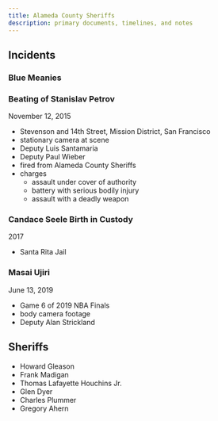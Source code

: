 ```yaml
---
title: Alameda County Sheriffs
description: primary documents, timelines, and notes
---
```


## Incidents

### Blue Meanies

### Beating of Stanislav Petrov
November 12, 2015

- Stevenson and 14th Street, Mission District, San Francisco
- stationary camera at scene
- Deputy Luis Santamaria
- Deputy Paul Wieber
- fired from Alameda County Sheriffs
- charges
  - assault under cover of authority
  - battery with serious bodily injury
  - assault with a deadly weapon


### Candace Seele Birth in Custody
2017

- Santa Rita Jail

### Masai Ujiri
June 13, 2019

- Game 6 of 2019 NBA Finals
- body camera footage
- Deputy Alan Strickland

## Sheriffs

- Howard Gleason
- Frank Madigan
- Thomas Lafayette Houchins Jr.
- Glen Dyer
- Charles Plummer
- Gregory Ahern
